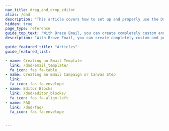 ```yaml
---
nav_title: drag_and_drop_editor
alias: /dnd
description: "This article covers how to set up and properly use the Drag & Drop Editor provided by Braze."
hidden: true
page_type: reference
guide_top_text: "With Braze Email, you can create completely custom and personalized email messages in either Campaigns or Canvas using a Drag & drop editing experience. Check out the articles below to learn more."
description: "With Braze Email, you can create completely custom and personalized email messages in either Campaigns or Canvas using a Drag & drop editing experience. Check out the articles below to learn more."

guide_featured_title: "Articles"
guide_featured_list:

- name: Creating an Email Template
  link: /dnd/email_template/
  fa_icon: fas fa-table
- name: Creating an Email Campaign or Canvas Step
  link: 
  fa_icon: fas fa-envelope
- name: Editor Blocks
  link: /dnd/editor_blocks/
  fa_icon: fas fa-align-left
- name: FAQ
  link: /dnd/faq/
  fa_icon: fas fa-envelope


---
```


